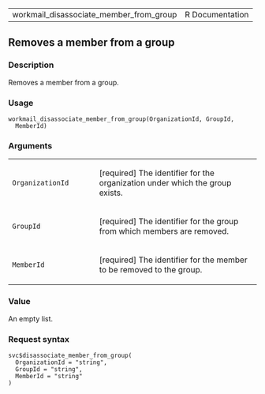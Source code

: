 <table style="width: 100%;">
<tbody>
<tr class="odd">
<td>workmail_disassociate_member_from_group</td>
<td style="text-align: right;">R Documentation</td>
</tr>
</tbody>
</table>

## Removes a member from a group

### Description

Removes a member from a group.

### Usage

    workmail_disassociate_member_from_group(OrganizationId, GroupId,
      MemberId)

### Arguments

<table>
<colgroup>
<col style="width: 35%" />
<col style="width: 65%" />
</colgroup>
<tbody>
<tr class="odd">
<td><code
id="workmail_disassociate_member_from_group_:_OrganizationId">OrganizationId</code></td>
<td><p>[required] The identifier for the organization under which the
group exists.</p></td>
</tr>
<tr class="even">
<td><code
id="workmail_disassociate_member_from_group_:_GroupId">GroupId</code></td>
<td><p>[required] The identifier for the group from which members are
removed.</p></td>
</tr>
<tr class="odd">
<td><code
id="workmail_disassociate_member_from_group_:_MemberId">MemberId</code></td>
<td><p>[required] The identifier for the member to be removed to the
group.</p></td>
</tr>
</tbody>
</table>

### Value

An empty list.

### Request syntax

    svc$disassociate_member_from_group(
      OrganizationId = "string",
      GroupId = "string",
      MemberId = "string"
    )

